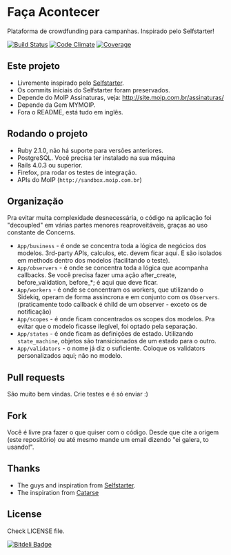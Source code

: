 # Faça Acontecer
Plataforma de crowdfunding para campanhas. Inspirado pelo Selfstarter!

[![Build Status](https://travis-ci.org/ourcities/facaacontecer.png?branch=master)](https://travis-ci.org/ourcities/facaacontecer)
[![Code Climate](https://codeclimate.com/github/meurio/facaacontecer.png)](https://codeclimate.com/github/meurio/facaacontecer)
[![Coverage](https://codeclimate.com/github/meurio/facaacontecer/coverage.png)](https://codeclimate.com/github/meurio/facaacontecer)

## Este projeto

- Livremente inspirado pelo [Selfstarter](https://github.com/lockitron/selfstarter).
- Os commits iniciais do Selfstarter foram preservados.
- Depende do MoIP Assinaturas, veja: http://site.moip.com.br/assinaturas/
- Depende da Gem MYMOIP.
- Fora o README, está tudo em inglês.

## Rodando o projeto

- Ruby 2.1.0, não há suporte para versões anteriores.
- PostgreSQL. Você precisa ter instalado na sua máquina
- Rails 4.0.3 ou superior.
- Firefox, pra rodar os testes de integração.
- APIs do MoIP (`http://sandbox.moip.com.br`)

## Organização

Pra evitar muita complexidade desnecessária, o código na aplicação foi "decoupled" em várias partes menores reaproveitáveis, graças ao uso constante de Concerns.

- `App/business` - é onde se concentra toda a lógica de negócios dos modelos. 3rd-party APIs, calculos, etc. devem ficar aqui. E são isolados em methods dentro dos modelos (facilitando o teste).
- `App/observers` - é onde se concentra toda a lógica que acompanha callbacks. Se você precisa fazer uma ação after_create, before_validation, before_*; é aqui que deve ficar.
- `App/workers` - é onde se concentram os workers, que utilizando o Sidekiq, operam de forma assincrona e em conjunto com os `Observers`. (praticamente todo callback é child de um observer - exceto os de notificação)
- `App/scopes`  - é onde ficam concentrados os scopes dos modelos. Pra evitar que o modelo ficasse ilegível, foi optado pela separação.
- `App/states`  - é onde ficam as definições de estado. Utilizando `state_machine`, objetos são transicionados de um estado para o outro.
- `App/validators` - o nome já diz o suficiente. Coloque os validators personalizados aqui; não no modelo.

## Pull requests

São muito bem vindas. Crie testes e é só enviar :)


## Fork

Você é livre pra fazer o que quiser com o código. Desde que cite a origem (este repositório) ou até mesmo mande um email dizendo "ei galera, to usando!".


## Thanks
- The guys and inspiration from [Selfstarter](https://selfstarter.us).
- The inspiration from [Catarse](http://catarse.me)

## License

Check LICENSE file.


[![Bitdeli Badge](https://d2weczhvl823v0.cloudfront.net/meurio/facaacontecer/trend.png)](https://bitdeli.com/free "Bitdeli Badge")

